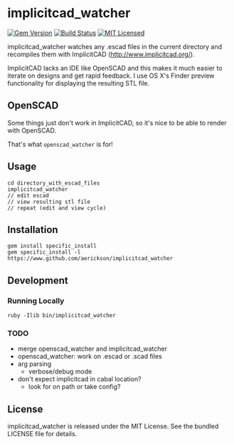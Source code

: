 implicitcad_watcher
=========

[![Gem Version](https://img.shields.io/gem/v/implicitcad_watcher.svg)](https://rubygems.org/gems/implicitcad_watcher)
[![Build Status](https://img.shields.io/circleci/project/aerickson/implicitcad_watcher.svg)](https://circleci.com/gh/aerickson/implicitcad_watcher)
[![MIT Licensed](https://img.shields.io/badge/license-MIT-green.svg)](https://tldrlegal.com/license/mit-license)

implicitcad_watcher watches any .escad files in the current directory and recompiles them with ImplicitCAD (http://www.implicitcad.org/).

ImplicitCAD lacks an IDE like OpenSCAD and this makes it much easier to iterate on designs and get rapid feedback. I use OS X's Finder preview functionality for displaying the resulting STL file.

## OpenSCAD

Some things just don't work in ImplicitCAD, so it's nice to be able to render with OpenSCAD.

That's what `openscad_watcher` is for!

## Usage

```
cd directory_with_escad_files
implicitcad_watcher
// edit escad
// view resulting stl file
// repeat (edit and view cycle)
```

## Installation

```
gem install specific_install
gem specific_install -l https://www.github.com/aerickson/implicitcad_watcher
```

## Development

### Running Locally

`ruby -Ilib bin/implicitcad_watcher`

### TODO

- merge openscad_watcher and implicitcad_watcher
- openscad_watcher: work on .escad or .scad files
- arg parsing
  - verbose/debug mode
- don't expect implicitcad in cabal location?
  - look for on path or take config?

## License

implicitcad_watcher is released under the MIT License. See the bundled LICENSE file for details.

